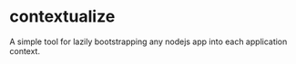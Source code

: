 contextualize
=============

A simple tool for lazily bootstrapping any nodejs app into each application context.
